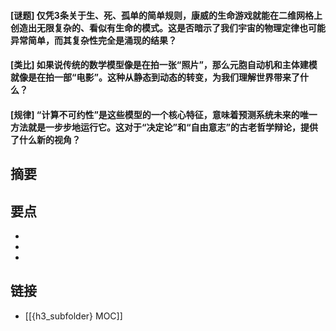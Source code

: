 #### [谜题] 仅凭3条关于生、死、孤单的简单规则，康威的生命游戏就能在二维网格上创造出无限复杂的、看似有生命的模式。这是否暗示了我们宇宙的物理定律也可能异常简单，而其复杂性完全是涌现的结果？


#### [类比] 如果说传统的数学模型像是在拍一张“照片”，那么元胞自动机和主体建模就像是在拍一部“电影”。这种从静态到动态的转变，为我们理解世界带来了什么？


#### [规律] “计算不可约性”是这些模型的一个核心特征，意味着预测系统未来的唯一方法就是一步步地运行它。这对于“决定论”和“自由意志”的古老哲学辩论，提供了什么新的视角？


## 摘要


## 要点

- 
- 
- 

## 链接

- [[{h3_subfolder} MOC]]
